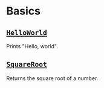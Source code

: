 # Basics

## [`HelloWorld`](HelloWorld/Program.java)

Prints "Hello, world".

## [`SquareRoot`](SquareRoot/Program.java)

Returns the square root of a number.
